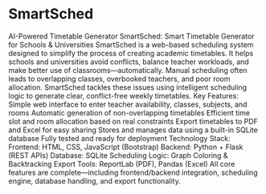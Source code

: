 # SmartSched
AI-Powered Timetable Generator
SmartSched: Smart Timetable Generator for Schools & Universities
SmartSched is a web-based scheduling system designed to simplify the process of creating academic timetables. It helps schools and universities avoid conflicts, balance teacher workloads, and make better use of classrooms—automatically.
Manual scheduling often leads to overlapping classes, overbooked teachers, and poor room allocation. SmartSched tackles these issues using intelligent scheduling logic to generate clear, conflict-free weekly timetables.
Key Features:
Simple web interface to enter teacher availability, classes, subjects, and rooms
Automatic generation of non-overlapping timetables
Efficient time slot and room allocation based on real constraints
Export timetables to PDF and Excel for easy sharing
Stores and manages data using a built-in SQLite database
Fully tested and ready for deployment
Technology Stack:
Frontend: HTML, CSS, JavaScript (Bootstrap)
Backend: Python + Flask (REST APIs)
Database: SQLite
Scheduling Logic: Graph Coloring & Backtracking
Export Tools: ReportLab (PDF), Pandas (Excel)
All core features are complete—including frontend/backend integration, scheduling engine, database handling, and export functionality.
